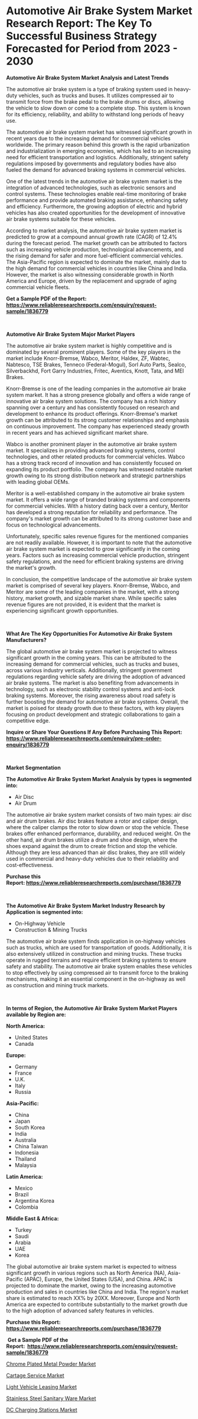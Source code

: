 <p><h1>Automotive Air Brake System Market Research Report: The Key To Successful Business Strategy Forecasted for Period from 2023 - 2030</h1></p><p><strong>Automotive Air Brake System Market Analysis and Latest Trends</strong></p>
<p><p>The automotive air brake system is a type of braking system used in heavy-duty vehicles, such as trucks and buses. It utilizes compressed air to transmit force from the brake pedal to the brake drums or discs, allowing the vehicle to slow down or come to a complete stop. This system is known for its efficiency, reliability, and ability to withstand long periods of heavy use.</p><p>The automotive air brake system market has witnessed significant growth in recent years due to the increasing demand for commercial vehicles worldwide. The primary reason behind this growth is the rapid urbanization and industrialization in emerging economies, which has led to an increasing need for efficient transportation and logistics. Additionally, stringent safety regulations imposed by governments and regulatory bodies have also fueled the demand for advanced braking systems in commercial vehicles.</p><p>One of the latest trends in the automotive air brake system market is the integration of advanced technologies, such as electronic sensors and control systems. These technologies enable real-time monitoring of brake performance and provide automated braking assistance, enhancing safety and efficiency. Furthermore, the growing adoption of electric and hybrid vehicles has also created opportunities for the development of innovative air brake systems suitable for these vehicles.</p><p>According to market analysis, the automotive air brake system market is predicted to grow at a compound annual growth rate (CAGR) of 12.4% during the forecast period. The market growth can be attributed to factors such as increasing vehicle production, technological advancements, and the rising demand for safer and more fuel-efficient commercial vehicles. The Asia-Pacific region is expected to dominate the market, mainly due to the high demand for commercial vehicles in countries like China and India. However, the market is also witnessing considerable growth in North America and Europe, driven by the replacement and upgrade of aging commercial vehicle fleets.</p></p>
<p><strong>Get a Sample PDF of the Report:&nbsp; <a href="https://www.reliableresearchreports.com/enquiry/request-sample/1836779">https://www.reliableresearchreports.com/enquiry/request-sample/1836779</a></strong></p>
<p>&nbsp;</p>
<p><strong>Automotive Air Brake System Major Market Players</strong></p>
<p><p>The automotive air brake system market is highly competitive and is dominated by several prominent players. Some of the key players in the market include Knorr-Bremse, Wabco, Meritor, Haldex, ZF, Wabtec, Nabtesco, TSE Brakes, Tenneco (Federal-Mogul), Sorl Auto Parts, Sealco, Silverbackhd, Fort Garry Industries, Fritec, Aventics, Knott, Tata, and MEI Brakes.</p><p>Knorr-Bremse is one of the leading companies in the automotive air brake system market. It has a strong presence globally and offers a wide range of innovative air brake system solutions. The company has a rich history spanning over a century and has consistently focused on research and development to enhance its product offerings. Knorr-Bremse's market growth can be attributed to its strong customer relationships and emphasis on continuous improvement. The company has experienced steady growth in recent years and has achieved significant market share.</p><p>Wabco is another prominent player in the automotive air brake system market. It specializes in providing advanced braking systems, control technologies, and other related products for commercial vehicles. Wabco has a strong track record of innovation and has consistently focused on expanding its product portfolio. The company has witnessed notable market growth owing to its strong distribution network and strategic partnerships with leading global OEMs.</p><p>Meritor is a well-established company in the automotive air brake system market. It offers a wide range of branded braking systems and components for commercial vehicles. With a history dating back over a century, Meritor has developed a strong reputation for reliability and performance. The company's market growth can be attributed to its strong customer base and focus on technological advancements.</p><p>Unfortunately, specific sales revenue figures for the mentioned companies are not readily available. However, it is important to note that the automotive air brake system market is expected to grow significantly in the coming years. Factors such as increasing commercial vehicle production, stringent safety regulations, and the need for efficient braking systems are driving the market's growth.</p><p>In conclusion, the competitive landscape of the automotive air brake system market is comprised of several key players. Knorr-Bremse, Wabco, and Meritor are some of the leading companies in the market, with a strong history, market growth, and sizable market share. While specific sales revenue figures are not provided, it is evident that the market is experiencing significant growth opportunities.</p></p>
<p>&nbsp;</p>
<p><strong>What Are The Key Opportunities For Automotive Air Brake System Manufacturers?</strong></p>
<p><p>The global automotive air brake system market is projected to witness significant growth in the coming years. This can be attributed to the increasing demand for commercial vehicles, such as trucks and buses, across various industry verticals. Additionally, stringent government regulations regarding vehicle safety are driving the adoption of advanced air brake systems. The market is also benefiting from advancements in technology, such as electronic stability control systems and anti-lock braking systems. Moreover, the rising awareness about road safety is further boosting the demand for automotive air brake systems. Overall, the market is poised for steady growth due to these factors, with key players focusing on product development and strategic collaborations to gain a competitive edge.</p></p>
<p><strong>Inquire or Share Your Questions If Any Before Purchasing This Report: <a href="https://www.reliableresearchreports.com/enquiry/pre-order-enquiry/1836779">https://www.reliableresearchreports.com/enquiry/pre-order-enquiry/1836779</a></strong></p>
<p>&nbsp;</p>
<p><strong>Market Segmentation</strong></p>
<p><strong>The Automotive Air Brake System Market Analysis by types is segmented into:</strong></p>
<p><ul><li>Air Disc</li><li>Air Drum</li></ul></p>
<p><p>The automotive air brake system market consists of two main types: air disc and air drum brakes. Air disc brakes feature a rotor and caliper design, where the caliper clamps the rotor to slow down or stop the vehicle. These brakes offer enhanced performance, durability, and reduced weight. On the other hand, air drum brakes utilize a drum and shoe design, where the shoes expand against the drum to create friction and stop the vehicle. Although they are less advanced than air disc brakes, they are still widely used in commercial and heavy-duty vehicles due to their reliability and cost-effectiveness.</p></p>
<p><strong>Purchase this Report:&nbsp;<a href="https://www.reliableresearchreports.com/purchase/1836779">https://www.reliableresearchreports.com/purchase/1836779</a></strong></p>
<p>&nbsp;</p>
<p><strong>The Automotive Air Brake System Market Industry Research by Application is segmented into:</strong></p>
<p><ul><li>On-Highway Vehicle</li><li>Construction & Mining Trucks</li></ul></p>
<p><p>The automotive air brake system finds application in on-highway vehicles such as trucks, which are used for transportation of goods. Additionally, it is also extensively utilized in construction and mining trucks. These trucks operate in rugged terrains and require efficient braking systems to ensure safety and stability. The automotive air brake system enables these vehicles to stop effectively by using compressed air to transmit force to the braking mechanisms, making it an essential component in the on-highway as well as construction and mining truck markets.</p></p>
<p>&nbsp;</p>
<p><strong>In terms of Region, the Automotive Air Brake System Market Players available by Region are:</strong></p>
<p>
    <p> <strong> North America: </strong>
        <ul>
            <li>United States</li>
            <li>Canada</li>
        </ul>
        </p> 
    <p> <strong> Europe: </strong>
        <ul>
            <li>Germany</li>
            <li>France</li>
            <li>U.K.</li>
            <li>Italy</li>
            <li>Russia</li>
        </ul>
        </p> 
    <p> <strong> Asia-Pacific: </strong>
        <ul>
            <li>China</li>
            <li>Japan</li>
            <li>South Korea</li>
            <li>India</li>
            <li>Australia</li>
            <li>China Taiwan</li>
            <li>Indonesia</li>
            <li>Thailand</li>
            <li>Malaysia</li>
        </ul>
        </p> 
    <p> <strong> Latin America: </strong>
        <ul>
            <li>Mexico</li>
            <li>Brazil</li>
            <li>Argentina Korea</li>
            <li>Colombia</li>
        </ul>
        </p> 
    <p> <strong> Middle East & Africa: </strong>
        <ul>
            <li>Turkey</li>
            <li>Saudi</li>
            <li>Arabia</li>
            <li>UAE</li>
            <li>Korea</li>
        </ul>
    </p>
    </p>
<p><p>The global automotive air brake system market is expected to witness significant growth in various regions such as North America (NA), Asia-Pacific (APAC), Europe, the United States (USA), and China. APAC is projected to dominate the market, owing to the increasing automotive production and sales in countries like China and India. The region's market share is estimated to reach XX% by 20XX. Moreover, Europe and North America are expected to contribute substantially to the market growth due to the high adoption of advanced safety features in vehicles.</p></p>
<p><strong>Purchase this Report: <a href="https://www.reliableresearchreports.com/purchase/1836779">https://www.reliableresearchreports.com/purchase/1836779</a></strong></p>
<p>&nbsp;<strong>Get a Sample PDF of the Report:&nbsp;&nbsp;<a href="https://www.reliableresearchreports.com/enquiry/request-sample/1836779">https://www.reliableresearchreports.com/enquiry/request-sample/1836779</a></strong></p>
<p><strong></strong></p>
<p><p><a href="https://medium.com/@inner.zone.room/chrome-plated-metal-powder-market-share-evolution-and-market-growth-trends-2023-2030-c785ca3bc4bb">Chrome Plated Metal Powder Market</a></p><p><a href="https://www.linkedin.com/pulse/cartage-service-market-share-amp-new-trends-analysis-report/">Cartage Service Market</a></p><p><a href="https://www.linkedin.com/pulse/light-vehicle-leasing-market-insights-players-forecast-till/">Light Vehicle Leasing Market</a></p><p><a href="https://medium.com/@sight.lens.slot/stainless-steel-sanitary-ware-market-exploring-market-share-market-trends-and-future-growth-d8fe9b8195c3">Stainless Steel Sanitary Ware Market</a></p><p><a href="https://www.linkedin.com/pulse/dc-charging-stations-market-research-report-unlocks/">DC Charging Stations Market</a></p></p>